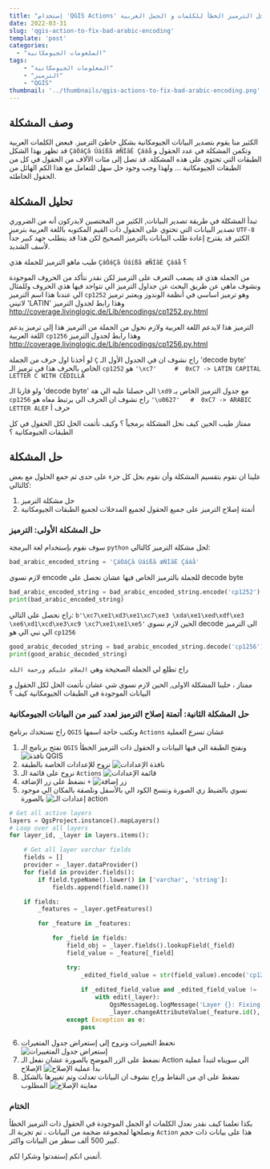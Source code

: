 ```yaml
---
title: "إستخدام 'QGIS Actions' لحل الترميز الخطأ للكلمات و الجمل العربية"
date: 2022-03-31
slug: 'qgis-action-to-fix-bad-arabic-encoding'
template: 'post'
categories:
  - "الملعومات الجيومكانية"
tags: 
    - "المعلومات الجيومكانية"
    - "الترميز"
    - "QGIS"
thumbnail: '../thumbnails/qgis-actions-to-fix-bad-arabic-encoding.png'
---
```



## وصف المشكلة

الكثير منا يقوم بتصدير البيانات الجيومكانية بشكل خاطئ الترميز. فبعض الكلمات العربية قد تظهر بهذا الشكل `ÇáÓáÇã Úáíßã æÑÍãÉ Çááå` وتكمن المشكلة في عدد الحقول و الطبقات التي تحتوي على هذه المشكلة. قد تصل إلى مئات اﻵلاف من الحقول في كل من الطبقات الجيومكانية ... ولهذا وجب وجود حل سهل للتعامل مع هذا الكم الهائل من الحقول الخاطئه.


## تحليل المشكلة

تبدأ المشكلة في طريقة تصدير البيانات, الكثير من المختصين لايدركون أنه من الضروري تصدير البيانات التي تحتوي على
الحقول ذات القيم المكتوبه باللغة العربية بترميز `UTF-8` الكثير قد يقترح إعادة طلب البيانات بالترميز الصحيح لكن هذا قد يتطلب
جهد كبير جداً لأسف الشديد. 

طيب ماهو الترميز للجملة هذي `ÇáÓáÇã Úáíßã æÑÍãÉ Çááå` ؟

من الجملة هذي قد يصعب التعرف على الترميز لكن نقدر نتأكد من الحروف الموجودة ونشوف ماهي
عن طريق البحث عن جداول الترميز الي تتواجد فيها هذي الحروف وللمثال الي عندنا 
هذا اسم الترميز `cp1252` وهو ترميز اساسي في أنظمة الوندوز ويعتبر ترميز لاتيني 'LATIN' 
وهذا رابط لجدول الترميز http://coverage.livinglogic.de/Lib/encodings/cp1252.py.html

الترميز هذا لايدعم اللغة العربية ولازم نحول من الجملة من الترميز هذا إلى ترميز يدعم اللغة العربية `cp1256` 
وهذا رابط لجدول الترميز http://coverage.livinglogic.de/Lib/encodings/cp1256.py.html

لو أخذنا اول حرف من الجملة `Ç` راح نشوف ان في الجدول الأول الـ 'decode byte' الخاص بالحرف هذا في ترميز الـ `cp1252` 
هو `'\xc7'     #  0xC7 -> LATIN CAPITAL LETTER C WITH CEDILLA`

ولو قارنا الـ 'decode byte' الي حصلنا عليه الي هة `\xd9` مع جدول الترميز الخاص بـ `cp1256` راح نشوف ان الحرف الي يرتبط معاه هو
`'\u0627'   #  0xC7 -> ARABIC LETTER ALEF` حرف أ

ممتاز طيب الحين كيف نحل المشكلة برمجياً ؟ وكيف نأتمت الحل لكل الحقول في كل الطبقات الجيومكانية ؟

## حل المشكلة

علينا ان نقوم بتقسيم المشكلة وأن نقوم بحل كل جزء على حدى ثم جمع الحلول مع بعض كالتالي:
1. حل مشكلة الترميز
2. أتمتة إصلاح الترميز على جميع الحقول لجميع المدخلات لجميع الطبقات الجيومكانية


### حل المشكلة الأولى: الترميز
سوف نقوم بإستخدام لغة البرمجة `python` لحل مشكلة الترميز كالتالي: 

```python
bad_arabic_encoded_string = 'ÇáÓáÇã Úáíßã æÑÍãÉ Çááå'
```
لازم نسوي encode للجملة بالترميز الخاص فيها عشان نحصل على decode byte
```python
bad_arabic_encoded_string = bad_arabic_encoded_string.encode('cp1252')
print(bad_arabic_encoded_string)
```
راح نحصل على التالي: `b'\xc7\xe1\xd3\xe1\xc7\xe3 \xda\xe1\xed\xdf\xe3 \xe6\xd1\xcd\xe3\xc9 \xc7\xe1\xe1\xe5'`
الحين لازم نسوي decode الى الترميز الي نبي الي هو `cp1256`
```python
good_arabic_decoded_string = bad_arabic_encoded_string.decode('cp1256')
print(good_arabic_decoded_string)
```
راح تطلع لي الجملة الصحيحة وهي `السلام عليكم ورحمة الله`

ممتاز ، حلينا المشكلة الاولى, الحين لازم نسوي شي عشان نأتمت الحل لكل الحقول و البيانات الموجودة في الطبقات الجيومكانية كيف ؟ 

### حل المشكلة الثانية: أتمتة إصلاح الترميز لعدد كبير من البيانات الجيومكانية
راح نستخدك برنامج `QGIS` ونكتب حاجة اسمها `Actions` عشان تسرع العملية 
1. نفتح برنامج الـ `QGIS` ونفتح الطبقة الي فيها البيانات و الحقول ذات الترميز الخطأ
![نافذة QGIS](../images/qgis-actions-to-fix-bad-arabic-encoded-string/1.png "نافذة QGIS")
2. نروح للإعدادات الخاصة بالطبقة 
![نافذة الإعدادات](../images/qgis-actions-to-fix-bad-arabic-encoded-string/2.png "نافذة الإعدادات")
3. نروح على قائمة الـ `Actions`
![قائمة الإعدادات](../images/qgis-actions-to-fix-bad-arabic-encoded-string/3.png "قائمة الإعدادات")
4. نضغظ على زر الإضافة `+`
![زر إضافة](../images/qgis-actions-to-fix-bad-arabic-encoded-string/4.png "زر إضافة")
5. نسوي بالضبظ زي الصورة وننسخ الكود الي بالأسفل ونلصقة بالمكان الي موجود بالصورة
![إعدادات الـ action](../images/qgis-actions-to-fix-bad-arabic-encoded-string/5.png "إعدادات الـ action")
```python
# Get all active layers
layers = QgsProject.instance().mapLayers()
# Loop over all layers
for layer_id, _layer in layers.items():

    # Get all layer varchar fields
    fields = []
    provider = _layer.dataProvider()
    for field in provider.fields():
        if field.typeName().lower() in ['varchar', 'string']:
            fields.append(field.name())

    if fields:
        _features = _layer.getFeatures()

        for _feature in _features:

            for _field in fields:
                field_obj = _layer.fields().lookupField(_field)
                field_value = _feature[_field]

                try:
                    _edited_field_value = str(field_value).encode('cp1252').decode('cp1256')
                    
                    if _edited_field_value and _edited_field_value != 'NULL' and field_value != _edited_field_value:
                        with edit(_layer):
                            QgsMessageLog.logMessage('Layer {}: Fixing value from {} --->  {}'.format(_layer.name(), field_value, _edited_field_value))
                            _layer.changeAttributeValue(_feature.id(), field_obj, _edited_field_value)
                except Exception as e:
                    pass
```
6. نحفظ التغييرات ونروح إلى إستعراض جدول المتغيرات 
![إستعراض جدول المتغييرات](../images/qgis-actions-to-fix-bad-arabic-encoded-string/6.png "إستعراض جدول المتغييرات")
7. نضغظ على الزر الموضح بالصورة عشان نفعل الـ Action الي سويناه لتبدأ عملية الإصلاح
![بدأ عملية الإصلاح](../images/qgis-actions-to-fix-bad-arabic-encoded-string/7.png "بدأ عملية الإصلاح")
8. نضغط على اي من النقاط وراح نشوف ان البيانات تعدلت وتم تغييرها بالشكل المطلوب
![معاينة الإصلاح](../images/qgis-actions-to-fix-bad-arabic-encoded-string/8.png "معاينة الإصلاح")

### الختام
بكذا تعلمنا كيف نقدر نعدل الكلمات او الجمل الموجودة في الحقول ذات الترميز الخطأ ونصلحها لمجموعة ضخمة من البيانات ، تم تجربة الـ `Action` هذا على بيانات ذات حجم كبير 500 ألف سطر من البيانات واكثر.

أتمنى انكم إستفدتوا وشكرا لكم.

<Author slug="malnajdi" />

